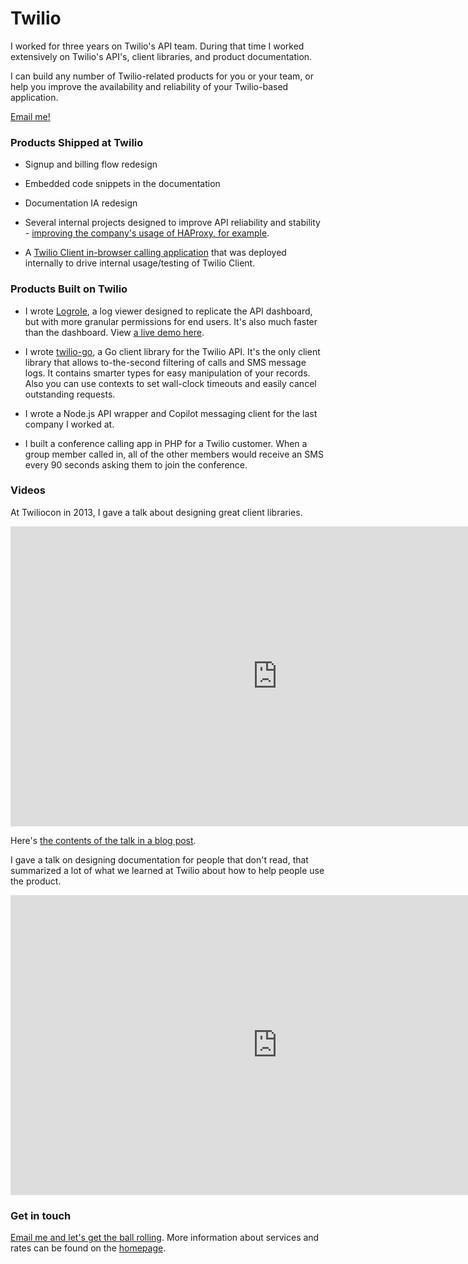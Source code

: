 # Twilio

I worked for three years on Twilio's API team. During that time I worked
extensively on Twilio's API's, client libraries, and product documentation.

I can build any number of Twilio-related products for you or your team, or help
you improve the availability and reliability of your Twilio-based application.

[Email me!][email]

[email]: mailto:kevin@burke.services

### Products Shipped at Twilio

- Signup and billing flow redesign

- Embedded code snippets in the documentation

- Documentation IA redesign

- Several internal projects designed to improve API reliability and stability -
[improving the company's usage of HAProxy, for example][haproxy].

- A [Twilio Client in-browser calling application][client] that was deployed
internally to drive internal usage/testing of Twilio Client.

[haproxy]: https://www.twilio.com/engineering/2013/10/16/haproxy
[client]: https://github.com/kevinburke/Twilio-Hackpack-for-Heroku-and-Flask

### Products Built on Twilio

- I wrote [Logrole][logrole], a log viewer designed to replicate the API
dashboard, but with more granular permissions for end users. It's also much
faster than the dashboard. View [a live demo here][logrole-demo].

- I wrote [twilio-go][twilio-go], a Go client library for the Twilio API.
It's the only client library that allows to-the-second filtering of calls and
SMS message logs. It contains smarter types for easy manipulation of your
records. Also you can use contexts to set wall-clock timeouts and easily cancel
outstanding requests.

- I wrote a Node.js API wrapper and Copilot messaging client for the last
company I worked at.

- I built a conference calling app in PHP for a Twilio customer. When a group
member called in, all of the other members would receive an SMS every 90 seconds
asking them to join the conference.

[logrole]: https://github.com/saintpete/logrole
[logrole-demo]: https://logrole.herokuapp.com
[twilio-go]: https://github.com/kevinburke/twilio-go

### Videos

At Twiliocon in 2013, I gave a talk about designing great client libraries.

<iframe width="853" height="480" src="https://www.youtube-nocookie.com/embed/C_UJHqR_2Mo?rel=0" frameborder="0" allowfullscreen></iframe>

Here's [the contents of the talk in a blog post][client-library-design].

[client-library-design]: https://kev.inburke.com/kevin/client-library-design/

I gave a talk on designing documentation for people that don't read, that
summarized a lot of what we learned at Twilio about how to help people use the
product.

<iframe width="853" height="480" src="https://www.youtube-nocookie.com/embed/sQP_hUNCrcE?rel=0" frameborder="0" allowfullscreen></iframe>

### Get in touch

[Email me and let's get the ball rolling][email]. More information about
services and rates can be found on the [homepage](/).
